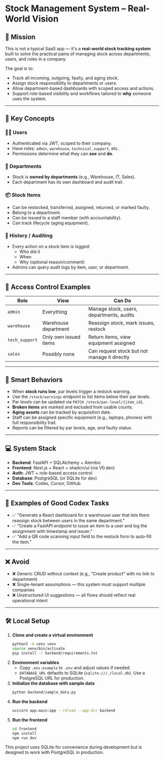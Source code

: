 # Stock Management System – Real-World Vision

## 🧭 Mission
This is not a typical SaaS app — it's a **real-world stock tracking system** built to solve the practical pains of managing stock across departments, users, and roles in a company.

The goal is to:
- Track all incoming, outgoing, faulty, and aging stock.
- Assign stock responsibility to departments or users.
- Allow department-based dashboards with scoped access and actions.
- Support role-based visibility and workflows tailored to **why** someone uses the system.

---

## 🧩 Key Concepts

### 🧑‍💼 Users
- Authenticated via JWT, scoped to their company.
- Have roles: `admin`, `warehouse`, `technical_support`, etc.
- Permissions determine what they can **see** and **do**.

### 🏢 Departments
- Stock is **owned by departments** (e.g., Warehouse, IT, Sales).
- Each department has its own dashboard and audit trail.

### 📦 Stock Items
- Can be restocked, transferred, assigned, returned, or marked faulty.
- Belong to a department.
- Can be issued to a staff member (with accountability).
- Can track lifecycle (aging equipment).

### 📝 History / Auditing
- Every action on a stock item is logged:
  - Who did it
  - When
  - Why (optional reason/comment)
- Admins can query audit logs by item, user, or department.

---

## 🔐 Access Control Examples

| Role           | View                  | Can Do                                             |
|----------------|-----------------------|----------------------------------------------------|
| `admin`        | Everything            | Manage stock, users, departments, audits           |
| `warehouse`    | Warehouse department  | Reassign stock, mark issues, restock               |
| `tech_support` | Only own issued items | Return items, view equipment assigned              |
| `sales`        | Possibly none         | Can request stock but not manage it directly       |

---

## 🧠 Smart Behaviors
- When **stock runs low**, par levels trigger a restock warning.
- Use the `/stock/warnings` endpoint to list items below their par levels.
- Par levels can be updated via `PATCH /stock/par-level/{item_id}`.
- **Broken items** are marked and excluded from usable counts.
- **Aging assets** can be tracked by acquisition date.
- Staff can be assigned specific equipment (e.g., laptops, phones) with full responsibility trail.
- Reports can be filtered by par levels, age, and faulty status.

---

## 💻 System Stack
- **Backend**: FastAPI + SQLAlchemy + Alembic
- **Frontend**: Next.js + React + shadcn/ui (via V0.dev)
- **Auth**: JWT + role-based access control
- **Database**: PostgreSQL (or SQLite for dev)
- **Dev Tools**: Codex, Cursor, GitHub

---

## 🧪 Examples of Good Codex Tasks
- ✅ "Generate a React dashboard for a warehouse user that lets them reassign stock between users in the same department."
- ✅ "Create a FastAPI endpoint to issue an item to a user and log the assignment with timestamp and issuer."
- ✅ "Add a QR code scanning input field to the restock form to auto-fill the item."

---

## ❌ Avoid
- ❌ Generic CRUD without context (e.g., “Create product” with no link to department)
- ❌ Single-tenant assumptions — this system must support multiple companies
- ❌ Unstructured UI suggestions — all flows should reflect real operational intent

---

## 🛠️ Local Setup

1. **Clone and create a virtual environment**
   ```bash
   python3 -m venv venv
   source venv/bin/activate
   pip install -r backend/requirements.txt
   ```
2. **Environment variables**
   - Copy `.env.example` to `.env` and adjust values if needed.
   - `DATABASE_URL` defaults to SQLite (`sqlite:///./local.db`). Use a PostgreSQL URL for production.
3. **Initialize the database with sample data**
   ```bash
   python backend/sample_data.py
   ```
4. **Run the backend**
   ```bash
   uvicorn app.main:app --reload --app-dir backend
   ```
5. **Run the frontend**
   ```bash
   cd frontend
   npm install
   npm run dev
   ```

This project uses SQLite for convenience during development but is designed to work with PostgreSQL in production.
